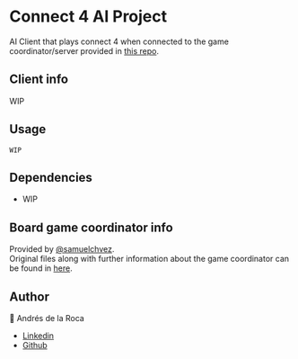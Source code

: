 # Connect 4 AI Project
AI Client that plays connect 4 when connected to the game coordinator/server provided in [this repo](https://github.com/samuelchvez/open-1v1-board-game-coordinator).

## Client info
WIP

## Usage
```
WIP
```

## Dependencies
- WIP

## Board game coordinator info
Provided by [@samuelchvez](https://github.com/samuelchvez).  
Original files along with further information about the game coordinator can be found in [here](https://github.com/samuelchvez/open-1v1-board-game-coordinator).

## Author  
👤 Andrés de la Roca  
- <a href = "https://www.linkedin.com/in/andr%C3%A8s-de-la-roca-pineda-10a40319b/">Linkedin</a>  
- <a href="https://github.com/andresdlRoca">Github</a>  
